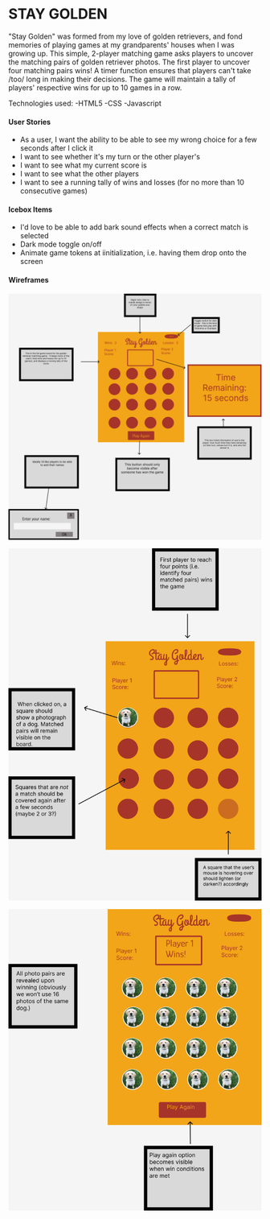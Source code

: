 # STAY GOLDEN 

"Stay Golden" was formed from my love of golden retrievers, and fond memories of playing games  at my grandparents' houses when I was growing up. This simple, 2-player matching game asks players to uncover the matching pairs of golden retriever photos. The first player to uncover four matching pairs wins! A timer function ensures that players can't take /too/ long in making their decisions. The game will maintain a tally of players' respective wins for up to 10 games in a row. 

Technologies used: 
-HTML5
-CSS
-Javascript

#### User Stories

- As a user, I want the ability to be able to see my wrong choice for a few seconds after I click it
- I want to see whether it's my turn or the other player's
- I want to see what my current score is
- I want to see what the other players
- I want to see a running tally of wins and losses (for no more than 10 consecutive games) 

#### Icebox Items

 - I'd love to be able to add bark sound effects when a correct match is selected
 - Dark mode toggle on/off
 - Animate game tokens at iinitialization, i.e. having them drop onto the screen

#### Wireframes

![image](img/stayGoldenMainRevised.png)

![image](img/stayGoldenSelectionRevised.png)

![Image](img/stayGoldenWinRevised.png)